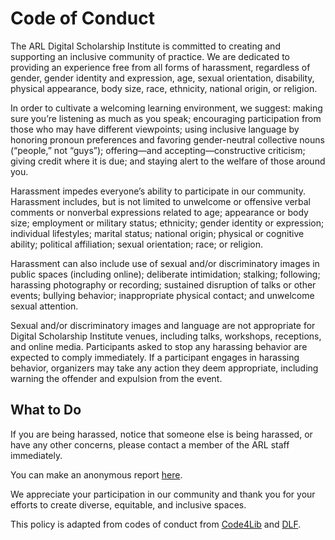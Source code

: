 # Code of Conduct
The ARL Digital Scholarship Institute is committed to creating and supporting an inclusive community of practice. We are dedicated to providing an experience free from all forms of harassment, regardless of gender, gender identity and expression, age, sexual orientation, disability, physical appearance, body size, race, ethnicity, national origin, or religion. 
 
In order to cultivate a welcoming learning environment, we suggest: making sure you’re  listening as much as you speak; encouraging participation from those who may have different viewpoints; using inclusive language by honoring pronoun preferences and favoring gender-neutral collective nouns (“people,” not “guys”); offering—and accepting—constructive criticism; giving credit where it is due; and staying alert to the welfare of those around you.
 
Harassment impedes everyone’s ability to participate in our community. Harassment includes, but is not limited to unwelcome or offensive verbal comments or nonverbal expressions related to age; appearance or body size; employment or military status; ethnicity; gender identity or expression; individual lifestyles; marital status; national origin; physical or cognitive ability; political affiliation; sexual orientation; race; or religion. 
 
Harassment can also include use of sexual and/or discriminatory images in public spaces (including online); deliberate intimidation; stalking; following; harassing photography or recording; sustained disruption of talks or other events; bullying behavior; inappropriate physical contact; and unwelcome sexual attention.
 
Sexual and/or discriminatory images and language are not appropriate for Digital Scholarship Institute venues, including talks, workshops, receptions, and online media. Participants asked to stop any harassing behavior are expected to comply immediately. If a participant engages in harassing behavior, organizers may take any action they deem appropriate, including warning the offender and expulsion from the event.
 
## What to Do
If you are being harassed, notice that someone else is being harassed, or have any other concerns, please contact a member of the ARL staff immediately.
 
You can make an anonymous report [here](https://docs.google.com/forms/d/e/1FAIpQLSf8LZ8vmioZsiyMDhuaJfOwfQ2leHGEzT260HEWLMj3QySeQA/).
 
We appreciate your participation in our community and thank you for your efforts to create diverse, equitable, and inclusive spaces.
 
This policy is adapted from codes of conduct from [Code4Lib](https://github.com/code4lib/antiharassment-policy/blob/master/code_of_conduct.md) and [DLF](https://www.diglib.org/about/code-of-conduct/).
